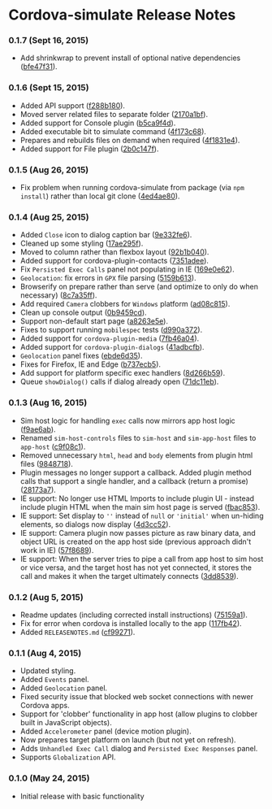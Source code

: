 <!--
#
# Licensed to the Apache Software Foundation (ASF) under one
# or more contributor license agreements.  See the NOTICE file
# distributed with this work for additional information
# regarding copyright ownership.  The ASF licenses this file
# to you under the Apache License, Version 2.0 (the
# "License"); you may not use this file except in compliance
# with the License.  You may obtain a copy of the License at
#
# http://www.apache.org/licenses/LICENSE-2.0
#
# Unless required by applicable law or agreed to in writing,
# software distributed under the License is distributed on an
# "AS IS" BASIS, WITHOUT WARRANTIES OR CONDITIONS OF ANY
#  KIND, either express or implied.  See the License for the
# specific language governing permissions and limitations
# under the License.
#
-->

# Cordova-simulate Release Notes

### 0.1.7 (Sept 16, 2015)
* Add shrinkwrap to prevent install of optional native dependencies ([bfe47f31](https://github.com/timbarham/cordova-simulate/commit/bfe47f31)).

### 0.1.6 (Sept 15, 2015)
* Added API support ([f288b180](https://github.com/timbarham/cordova-simulate/commit/f288b180)).
* Moved server related files to separate folder ([2170a1bf](https://github.com/timbarham/cordova-simulate/commit/2170a1bf)).
* Added support for Console plugin ([b5ca9f4d](https://github.com/timbarham/cordova-simulate/commit/b5ca9f4d)).
* Added executable bit to simulate command ([4f173c68](https://github.com/timbarham/cordova-simulate/commit/4f173c68)).
* Prepares and rebuilds files on demand when required ([4f1831e4](https://github.com/timbarham/cordova-simulate/commit/4f1831e4)).
* Added support for File plugin ([2b0c147f](https://github.com/timbarham/cordova-simulate/commit/2b0c147f)).

### 0.1.5 (Aug 26, 2015)
* Fix problem when running cordova-simulate from package (via `npm install`) rather than local git clone ([4ed4ae80](https://github.com/timbarham/cordova-simulate/commit/4ed4ae80)).

### 0.1.4 (Aug 25, 2015)
* Added `Close` icon to dialog caption bar ([9e332fe6](https://github.com/timbarham/cordova-simulate/commit/9e332fe6)).
* Cleaned up some styling ([17ae295f](https://github.com/timbarham/cordova-simulate/commit/17ae295f)).
* Moved to column rather than flexbox layout ([92b1b040](https://github.com/timbarham/cordova-simulate/commit/92b1b040)).
* Added support for cordova-plugin-contacts ([7351adee](https://github.com/timbarham/cordova-simulate/commit/7351adee)).
* Fix `Persisted Exec Calls` panel not populating in IE ([169e0e62](https://github.com/timbarham/cordova-simulate/commit/169e0e62)).
* `Geolocation`: fix errors in `GPX` file parsing ([5159b613](https://github.com/timbarham/cordova-simulate/commit/5159b613)).
* Browserify on prepare rather than serve (and optimize to only do when necessary) ([8c7a35ff](https://github.com/timbarham/cordova-simulate/commit/8c7a35ff)).
* Add required `Camera` clobbers for `Windows` platform ([ad08c815](https://github.com/timbarham/cordova-simulate/commit/ad08c815)).
* Clean up console output ([0b9459cd](https://github.com/timbarham/cordova-simulate/commit/0b9459cd)).
* Support non-default start page ([a8263e5e](https://github.com/timbarham/cordova-simulate/commit/a8263e5e)).
* Fixes to support running `mobilespec` tests ([d990a372](https://github.com/timbarham/cordova-simulate/commit/d990a372)).
* Added support for `cordova-plugin-media` ([7fb46a04](https://github.com/timbarham/cordova-simulate/commit/7fb46a04)).
* Added support for `cordova-plugin-dialogs` ([41adbcfb](https://github.com/timbarham/cordova-simulate/commit/41adbcfb)).
* `Geolocation` panel fixes ([ebde6d35](https://github.com/timbarham/cordova-simulate/commit/ebde6d35)).
* Fixes for Firefox, IE and Edge ([b737ecb5](https://github.com/timbarham/cordova-simulate/commit/b737ecb5)).
* Add support for platform specific exec handlers ([8d266b59](https://github.com/timbarham/cordova-simulate/commit/8d266b59)).
* Queue `showDialog()` calls if dialog already open ([71dc11eb](https://github.com/timbarham/cordova-simulate/commit/71dc11eb)).

### 0.1.3 (Aug 16, 2015)
* Sim host logic for handling `exec` calls now mirrors app host logic ([f9ae6ab](https://github.com/TimBarham/cordova-simulate/commit/f9ae6ab)).
* Renamed `sim-host-controls` files to `sim-host` and `sim-app-host` files to `app-host` ([c9f08c1](https://github.com/TimBarham/cordova-simulate/commit/c9f08c1)).
* Removed unnecessary `html`, `head` and `body` elements from plugin html files ([9848718](https://github.com/TimBarham/cordova-simulate/commit/9848718)).
* Plugin messages no longer support a callback. Added plugin method calls that support a single handler, and a callback (return a promise) ([28173a7](https://github.com/TimBarham/cordova-simulate/commit/28173a7)).
* IE support: No longer use HTML Imports to include plugin UI - instead include plugin HTML when the main sim host page is served ([fbac853](https://github.com/TimBarham/cordova-simulate/commit/fbac853)).
* IE support: Set display to `''` instead of `null` or `'initial'` when un-hiding elements, so dialogs now display ([4d3cc52](https://github.com/TimBarham/cordova-simulate/commit/4d3cc52)).
* IE support: Camera plugin now passes picture as raw binary data, and object URL is created on the app host side (previous approach didn't work in IE) ([57f8689](https://github.com/TimBarham/cordova-simulate/commit/57f8689)).
* IE support: When the server tries to pipe a call from app host to sim host or vice versa, and the target host has not yet connected, it stores the call and makes it when the target ultimately connects ([3dd8539](https://github.com/TimBarham/cordova-simulate/commit/3dd8539)).

### 0.1.2 (Aug 5, 2015)
* Readme updates (including corrected install instructions) ([75159a1](https://github.com/TimBarham/cordova-simulate/commit/75159a1)).
* Fix for error when cordova is installed locally to the app ([117fb42](https://github.com/TimBarham/cordova-simulate/commit/117fb42)).
* Added `RELEASENOTES.md` ([cf99271](https://github.com/TimBarham/cordova-simulate/commit/cf99271)).

### 0.1.1 (Aug 4, 2015)
* Updated styling.
* Added `Events` panel.
* Added `Geolocation` panel.
* Fixed security issue that blocked web socket connections with newer Cordova apps.
* Support for 'clobber' functionality in app host (allow plugins to clobber built in JavaScript objects).
* Added `Accelerometer` panel (device motion plugin).
* Now prepares target platform on launch (but not yet on refresh).
* Adds `Unhandled Exec Call` dialog and `Persisted Exec Responses` panel.
* Supports `Globalization` API.


### 0.1.0 (May 24, 2015)
* Initial release with basic functionality

